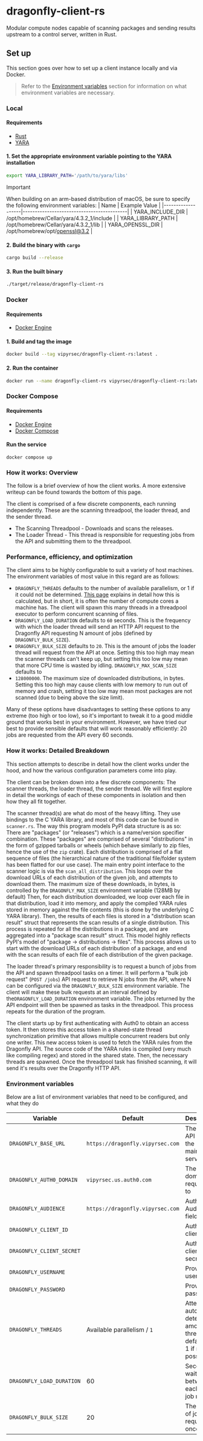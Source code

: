 # dragonfly-client-rs

Modular compute nodes capable of scanning packages and sending results upstream
to a control server, written in Rust.

## Set up

This section goes over how to set up a client instance locally and via Docker.

> Refer to the [Environment variables](#environment-variables) section for
> information on what environment variables are necessary.

### Local

#### Requirements

- [Rust](https://www.rust-lang.org/tools/install)
- [YARA](https://yara.readthedocs.io/en/stable/gettingstarted.html#compiling-and-installing-yara)

#### 1. Set the appropriate environment variable pointing to the YARA installation
```sh
export YARA_LIBRARY_PATH='/path/to/yara/libs'
```

> [!IMPORTANT]
> When building on an arm-based distribution of macOS, be sure to specify
> the following environment variables:
> | Name              | Example Value                             |
> |-------------------|-------------------------------------------|
> | YARA_INCLUDE_DIR  | /opt/homebrew/Cellar/yara/4.3.2_1/include |
> | YARA_LIBRARY_PATH | /opt/homebrew/Cellar/yara/4.3.2_1/lib     |
> | YARA_OPENSSL_DIR  | /opt/homebrew/opt/openssl@3.2             |

#### 2. Build the binary with `cargo`

```sh
cargo build --release
```

#### 3. Run the built binary

```sh
./target/release/dragonfly-client-rs
```

### Docker

#### Requirements

- [Docker Engine](https://docs.docker.com/engine/install/)

#### 1. Build and tag the image

```sh
docker build --tag vipyrsec/dragonfly-client-rs:latest .
```

#### 2. Run the container

```sh
docker run --name dragonfly-client-rs vipyrsec/dragonfly-client-rs:latest
```

### Docker Compose

#### Requirements

- [Docker Engine](https://docs.docker.com/engine/install/)
- [Docker Compose](https://docs.docker.com/compose/install/)

#### Run the service

```
docker compose up
```

### How it works: Overview
The follow is a brief overview of how the client works. A more extensive
writeup can be found towards the bottom of this page.

The client is comprised of a few discrete components, each running
independently. These are the scanning threadpool, the loader thread, and the
sender thread.

- The Scanning Threadpool - Downloads and scans the releases.
- The Loader Thread - This thread is responsible for requesting jobs from the API and submitting them to the threadpool.

### Performance, efficiency, and optimization
The client aims to be highly configurable to suit a variety of host machines.
The environment variables of most value in this regard are as follows:
- `DRAGONFLY_THREADS` defaults to the number of available parallelism, or
  1 if it could not be determined. [This
  page](https://doc.rust-lang.org/stable/std/thread/fn.available_parallelism.html)
  explains in detail how this is calculated, but in short, it is often the
  number of compute cores a machine has. The client will spawn this many
  threads in a threadpool executor to perform concurrent scanning of files.
- `DRAGONFLY_LOAD_DURATION` defaults to `60` seconds. This is the frequency
  with which the loader thread will send an HTTP API request to the Dragonfly
  API requesting N amount of jobs (defined by `DRAGONFLY_BULK_SIZE`).
- `DRAGONFLY_BULK_SIZE` defaults to `20`. This is the amount of jobs the loader
  thread will request from the API at once. Setting this too high may mean the
  scanner threads can't keep up, but setting this too low may mean that
  more CPU time is wasted by idling. `DRAGONFLY_MAX_SCAN_SIZE` defaults to
- `128000000`. The maximum size of downloaded distributions, in bytes. Setting
  this too high may cause clients with low memory to run out of memory and
  crash, setting it too low may mean most packages are not scanned (due to
  being above the size limit).

Many of these options have disadvantages to setting these options to any
extreme (too high or too low), so it's important to tweak it to a good middle
ground that works best in your environment. However, we have tried our best to
provide sensible defaults that will work reasonably efficiently: 20 jobs are
requested from the API every 60 seconds.


### How it works: Detailed Breakdown
This section attempts to describe in detail how the client works under the
hood, and how the various configuration parameters come into play.

The client can be broken down into a few discrete components: The scanner
threads, the loader thread, the sender thread. We will first explore in detail
the workings of each of these components in isolation and then how they all fit
together.

The scanner thread(s) are what do most of the heavy lifting. They use bindings
to the C YARA library, and most of this code can be found in `scanner.rs`. The
way this program models PyPI data structure is as so: There are "packages" (or
"releases") which is a name/version specifier combination. These "packages" are
comprised of several "distributions" in the form of gzipped tarballs or wheels
(which behave similarly to zip files, hence the use of the `zip` crate). Each
distribution is comprised of a flat sequence of files (the hierarchical nature
of the traditional file/folder system has been flatted for our use case). The
main entry point interface to the scanner logic is via the
`scan_all_distribution`. This loops over the download URLs of each distribution
of the given job, and attempts to download them. The maximum size of these
downloads, in bytes, is controlled by the `DRAGONFLY_MAX_SIZE` environment
variable (128MB by default) Then, for each distribution downloaded, we loop
over each file in that distribution, load it into memory, and apply the
compiled YARA rules stored in memory against the file contents (this is done by
the underlying C YARA library). Then, the results of each files is stored in
a "distribution scan result" struct that represents the scan results of
a single distribution. This process is repeated for all the distributions in
a package, and are aggregated into a "package scan result" struct. This model
highly reflects PyPI's model of "package -> distributions -> files". This
process allows us to start with the download URLs of each distribution of
a package, and end with the scan results of each file of each distribution of
the given package.

The loader thread's primary responsibility is to request a bunch of jobs from
the API and spawn threadpool tasks on a timer. It will perform a "bulk job
request" (`POST /jobs`) API request to retrieve N jobs from the API, where
N can be configured via the `DRAGONFLY_BULK_SIZE` environment variable. The
client will make these bulk requests at an interval defined by
the`DRAGONFLY_LOAD_DURATION` environment variable. The jobs returned by the API
endpoint will then be spawned as tasks in the threadpool. This process repeats for
the duration of the program.

The client starts up by first authenticating with Auth0 to obtain an access
token. It then stores this access token in a shared-state thread
synchronization primitive that allows multiple concurrent readers but only one
writer. This new access token is used to fetch the YARA rules from the
Dragonfly API. The source code of the YARA rules is compiled (very much like
compiling regex) and stored in the shared state. Then, the necessary threads
are spawned. Once the threadpool task has finished scanning, it will send
it's results over the Dragonfly HTTP API.

### Environment variables

Below are a list of environment variables that need to be configured, and what
they do

| Variable                  | Default                          | Description                               |
| ------------------------- | -------------------------------- | ----------------------------------------- |
| `DRAGONFLY_BASE_URL`      | `https://dragonfly.vipyrsec.com` | The base API URL for the mainframe server |
| `DRAGONFLY_AUTH0_DOMAIN`  | `vipyrsec.us.auth0.com`          | The auth0 domain that requests go to      |
| `DRAGONFLY_AUDIENCE`      | `https://dragonfly.vipyrsec.com` | Auth0 Audience field                      |
| `DRAGONFLY_CLIENT_ID`     |                                  | Auth0 client ID                           |
| `DRAGONFLY_CLIENT_SECRET` |                                  | Auth0 client secret                       |
| `DRAGONFLY_USERNAME`      |                                  | Provisioned username                      |
| `DRAGONFLY_PASSWORD`      |                                  | Provisioned password                      |
| `DRAGONFLY_THREADS`       | Available parallelism / `1`      | Attemps to auto-detect the amount of threads, or defaults to 1 if not possible |
| `DRAGONFLY_LOAD_DURATION` | 60                               | Seconds to wait between each API job request |
| `DRAGONFLY_BULK_SIZE`     | 20                               | The amount of jobs to request at once |
